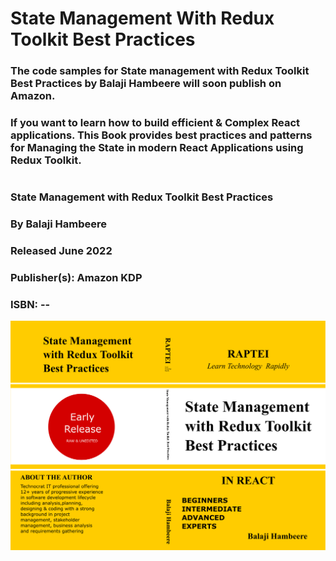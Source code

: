 # State Management With Redux Toolkit Best Practices

### The code samples for State management with  Redux Toolkit Best Practices by Balaji Hambeere will soon publish on Amazon.

### If you want to learn how to build efficient & Complex React applications. This Book provides best practices and patterns for Managing the State in modern React Applications using Redux Toolkit.

#

### State Management with Redux Toolkit Best Practices
### By Balaji Hambeere
### Released June 2022
### Publisher(s): Amazon KDP
### ISBN: --

![State Management With Redux Toolkit Best Practices](Book-Cover.png)
